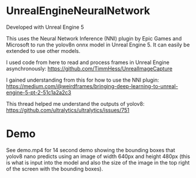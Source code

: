 # UnrealEngineNeuralNetwork

Developed with Unreal Engine 5

This uses the Neural Network Inference (NNI) plugin by Epic Games and Microsoft to run the yolov8n onnx model in Unreal Engine 5. It can easily be extended to use other models.

I used code from here to read and process frames in Unreal Engine asynchronously: https://github.com/TimmHess/UnrealImageCapture

I gained understanding from this for how to use the NNI plugin: https://medium.com/@weirdframes/bringing-deep-learning-to-unreal-engine-5-pt-2-51c1a2a2c3

This thread helped me understand the outputs of yolov8: https://github.com/ultralytics/ultralytics/issues/751

# Demo

See demo.mp4 for 14 second demo showing the bounding boxes that yolov8 nano predicts using an image of width 640px and height 480px (this is what is input into the model and also the size of the image in the top right of the screen with the bounding boxes). 
